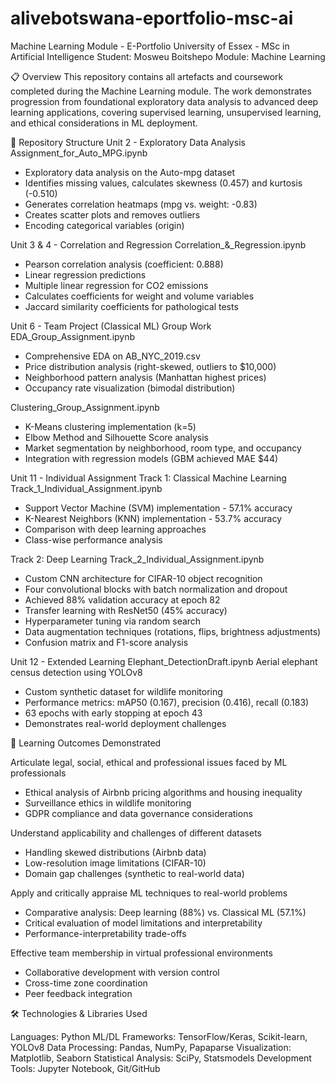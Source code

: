 # alivebotswana-eportfolio-msc-ai
Machine Learning Module - E-Portfolio
University of Essex - MSc in Artificial Intelligence
Student: Mosweu Boitshepo
Module: Machine Learning

📋 Overview
This repository contains all artefacts and coursework completed during the Machine Learning module. The work demonstrates progression from foundational exploratory data analysis to advanced deep learning applications, covering supervised learning, unsupervised learning, and ethical considerations in ML deployment.

📂 Repository Structure
Unit 2 - Exploratory Data Analysis
Assignment_for_Auto_MPG.ipynb
- Exploratory data analysis on the Auto-mpg dataset
- Identifies missing values, calculates skewness (0.457) and kurtosis (-0.510)
- Generates correlation heatmaps (mpg vs. weight: -0.83)
- Creates scatter plots and removes outliers
- Encoding categorical variables (origin)



Unit 3 & 4 - Correlation and Regression
Correlation_&_Regression.ipynb
- Pearson correlation analysis (coefficient: 0.888)
- Linear regression predictions
- Multiple linear regression for CO2 emissions
- Calculates coefficients for weight and volume variables
- Jaccard similarity coefficients for pathological tests



Unit 6 - Team Project (Classical ML)
Group Work
EDA_Group_Assignment.ipynb
- Comprehensive EDA on AB_NYC_2019.csv
- Price distribution analysis (right-skewed, outliers to $10,000)
- Neighborhood pattern analysis (Manhattan highest prices)
- Occupancy rate visualization (bimodal distribution)

Clustering_Group_Assignment.ipynb
- K-Means clustering implementation (k=5)
- Elbow Method and Silhouette Score analysis
- Market segmentation by neighborhood, room type, and occupancy
- Integration with regression models (GBM achieved MAE $44)

Unit 11 - Individual Assignment
Track 1: Classical Machine Learning
Track_1_Individual_Assignment.ipynb
- Support Vector Machine (SVM) implementation - 57.1% accuracy
- K-Nearest Neighbors (KNN) implementation - 53.7% accuracy
- Comparison with deep learning approaches
- Class-wise performance analysis

Track 2: Deep Learning
Track_2_Individual_Assignment.ipynb
- Custom CNN architecture for CIFAR-10 object recognition
- Four convolutional blocks with batch normalization and dropout
- Achieved 88% validation accuracy at epoch 82
- Transfer learning with ResNet50 (45% accuracy)
- Hyperparameter tuning via random search
- Data augmentation techniques (rotations, flips, brightness adjustments)
- Confusion matrix and F1-score analysis

Unit 12 - Extended Learning
Elephant_DetectionDraft.ipynb
Aerial elephant census detection using YOLOv8
- Custom synthetic dataset for wildlife monitoring
- Performance metrics: mAP50 (0.167), precision (0.416), recall (0.183)
- 63 epochs with early stopping at epoch 43
- Demonstrates real-world deployment challenges




🎯 Learning Outcomes Demonstrated

Articulate legal, social, ethical and professional issues faced by ML professionals
- Ethical analysis of Airbnb pricing algorithms and housing inequality
- Surveillance ethics in wildlife monitoring
- GDPR compliance and data governance considerations

Understand applicability and challenges of different datasets
- Handling skewed distributions (Airbnb data)
- Low-resolution image limitations (CIFAR-10)
- Domain gap challenges (synthetic to real-world data)

Apply and critically appraise ML techniques to real-world problems
- Comparative analysis: Deep learning (88%) vs. Classical ML (57.1%)
- Critical evaluation of model limitations and interpretability
- Performance-interpretability trade-offs

Effective team membership in virtual professional environments
- Collaborative development with version control
- Cross-time zone coordination
- Peer feedback integration

🛠️ Technologies & Libraries Used

Languages: Python
ML/DL Frameworks: TensorFlow/Keras, Scikit-learn, YOLOv8
Data Processing: Pandas, NumPy, Papaparse
Visualization: Matplotlib, Seaborn
Statistical Analysis: SciPy, Statsmodels
Development Tools: Jupyter Notebook, Git/GitHub
